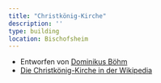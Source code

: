 ```yaml
---
title: "Christkönig-Kirche"
description: ''
type: building
location: Bischofsheim
---
```


* Entworfen von [Dominikus Böhm](/tags/Dominikus-Böhm)
* [Die Christkönig-Kirche in der Wikipedia](https://de.wikipedia.org/wiki/Christk%C3%B6nig_(Bischofsheim))
